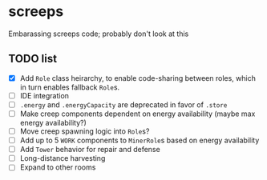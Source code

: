 # screeps
Embarassing screeps code; probably don't look at this

## TODO list

* [X] Add `Role` class heirarchy, to enable code-sharing between roles, which in turn enables
      fallback `Role`s.
* [ ] IDE integration
* [ ] `.energy` and `.energyCapacity` are deprecated in favor of `.store`
* [ ] Make creep components dependent on energy availability (maybe max energy availability?)
* [ ] Move creep spawning logic into `Role`s?
* [ ] Add up to 5 `WORK` components to `MinerRole`s based on energy availability
* [ ] Add `Tower` behavior for repair and defense
* [ ] Long-distance harvesting
* [ ] Expand to other rooms
